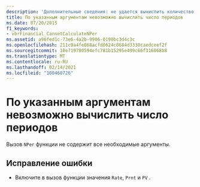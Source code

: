 ```yaml
---
description: 'Дополнительные сведения: не удается вычислить количество периодов с помощью указанных аргументов'
title: По указанным аргументам невозможно вычислить число периодов
ms.date: 07/20/2015
f1_keywords:
- vbrFinancial_CannotCalculateNPer
ms.assetid: a96fed1c-73e6-4a2b-9906-0190bc3d4c3c
ms.openlocfilehash: 211c9a4fe068acfd0624c0684d3330caedceef2f
ms.sourcegitcommit: 10e719780594efc781b15295e499c66f316068b8
ms.translationtype: MT
ms.contentlocale: ru-RU
ms.lasthandoff: 02/14/2021
ms.locfileid: "100460726"
---
```

# <a name="cannot-calculate-number-of-periods-using-the-arguments-provided"></a>По указанным аргументам невозможно вычислить число периодов

Вызов `NPer` функции не содержит все необходимые аргументы.  
  
## <a name="to-correct-this-error"></a>Исправление ошибки  
  
- Включите в вызов функции значения `Rate`, `Prnt` и `PV` .

